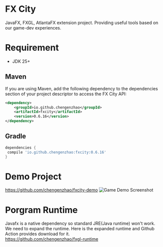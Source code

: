 # FX City

JavaFX, FXGL, AtlantaFX extension project. Providing useful tools based on our game-dev experiences.  

# Requirement

* JDK 25+

## Maven
If you are using Maven, add the following dependency to the dependencies section of your project descriptor to access the FX City API:
```xml
<dependency>
    <groupId>io.github.chengenzhao</groupId>
    <artifactId>fxcity</artifactId>
    <version>0.6.16</version>
</dependency>
```

## Gradle
```groovy
dependencies {
 compile 'io.github.chengenzhao:fxcity:0.6.16'
}
```

# Demo Project
https://github.com/chengenzhao/fxcity-demo
![Game Demo Screenshot](https://github.com/chengenzhao/fxcity-demo/assets/5525436/70be792b-d454-4613-8280-60ca8e9c6335)
# Porgram Runtime
Javafx is a native dependency so standard JRE(Java runtime) won't work. We need to expand the runtime.
Here is the expanded runtime and Github Action provides download for it.  
https://github.com/chengenzhao/fxgl-runtime
